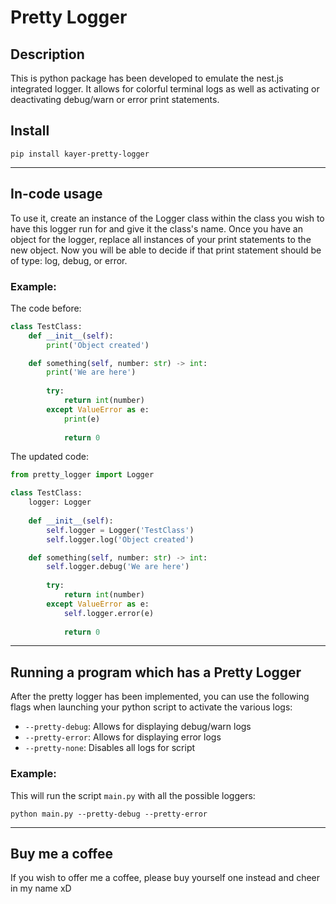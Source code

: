 # Pretty Logger
## Description
This is python package has been developed to emulate the nest.js integrated logger.
It allows for colorful terminal logs as well as activating or deactivating debug/warn or error print statements.
## Install
```
pip install kayer-pretty-logger
```

---

## In-code usage
To use it, create an instance of the Logger class within the class you wish to have this logger run for and give it the class's name.
Once you have an object for the logger, replace all instances of your print statements to the new object.
Now you will be able to decide if that print statement should be of type: log, debug, or error.
### Example:
The code before:
```python
class TestClass:
    def __init__(self):
        print('Object created')

    def something(self, number: str) -> int:
        print('We are here')
        
        try:
            return int(number)
        except ValueError as e:
            print(e)
            
            return 0
```
The updated code:
```python
from pretty_logger import Logger

class TestClass:
    logger: Logger
    
    def __init__(self):
        self.logger = Logger('TestClass')
        self.logger.log('Object created')

    def something(self, number: str) -> int:
        self.logger.debug('We are here')
        
        try:
            return int(number)
        except ValueError as e:
            self.logger.error(e)
            
            return 0
```

---

## Running a program which has a Pretty Logger
After the pretty logger has been implemented, you can use the following flags when launching your python script to activate the various logs:
- `--pretty-debug`: Allows for displaying debug/warn logs
- `--pretty-error`: Allows for displaying error logs
- `--pretty-none`: Disables all logs for script

### Example:
This will run the script `main.py` with all the possible loggers:
```
python main.py --pretty-debug --pretty-error
```

---

## Buy me a coffee
If you wish to offer me a coffee, please buy yourself one instead and cheer in my name xD
